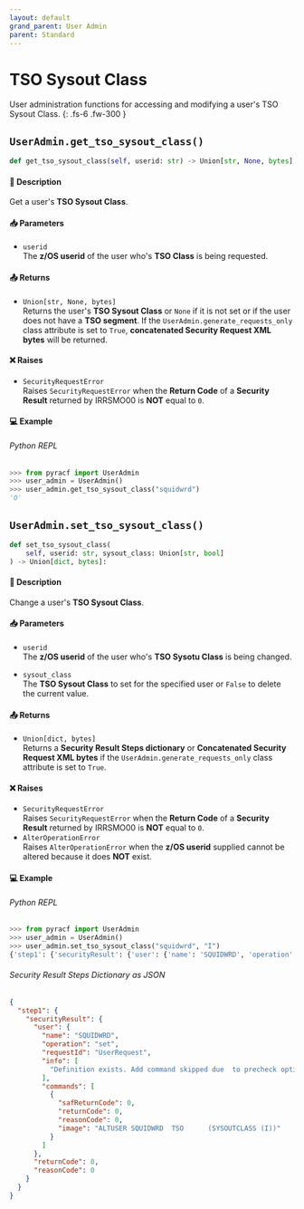 ```yaml
---
layout: default
grand_parent: User Admin
parent: Standard
---
```


# TSO Sysout Class

User administration functions for accessing and modifying a user's TSO Sysout Class. 
{: .fs-6 .fw-300 }

## `UserAdmin.get_tso_sysout_class()`

```python
def get_tso_sysout_class(self, userid: str) -> Union[str, None, bytes]:
```

#### 📄 Description

Get a user's **TSO Sysout Class**.

#### 📥 Parameters
* `userid`<br>
  The **z/OS userid** of the user who's **TSO  Class** is being requested.

#### 📤 Returns
* `Union[str, None, bytes]`<br>
  Returns the user's **TSO Sysout Class** or `None` if it is not set or if the user does not have a **TSO segment**. If the `UserAdmin.generate_requests_only` class attribute is set to `True`, **concatenated Security Request XML bytes** will be returned.

#### ❌ Raises
* `SecurityRequestError`<br>
  Raises `SecurityRequestError` when the **Return Code** of a **Security Result** returned by IRRSMO00 is **NOT** equal to `0`.

#### 💻 Example

###### Python REPL
```python
>>> from pyracf import UserAdmin
>>> user_admin = UserAdmin()
>>> user_admin.get_tso_sysout_class("squidwrd")
'O'
```

## `UserAdmin.set_tso_sysout_class()`

```python
def set_tso_sysout_class(
    self, userid: str, sysout_class: Union[str, bool]
) -> Union[dict, bytes]:
```

#### 📄 Description

Change a user's **TSO Sysout Class**.

#### 📥 Parameters
* `userid`<br>
  The **z/OS userid** of the user who's **TSO Sysotu Class** is being changed.

* `sysout_class`<br>
  The **TSO Sysout Class** to set for the specified user or `False` to delete the current value.

#### 📤 Returns
* `Union[dict, bytes]`<br>
  Returns a **Security Result Steps dictionary** or **Concatenated Security Request XML bytes** if the `UserAdmin.generate_requests_only` class attribute is set to `True`.

#### ❌ Raises
* `SecurityRequestError`<br>
  Raises `SecurityRequestError` when the **Return Code** of a **Security Result** returned by IRRSMO00 is **NOT** equal to `0`.
* `AlterOperationError`<br>
  Raises `AlterOperationError` when the **z/OS userid** supplied cannot be altered because it does **NOT** exist.

#### 💻 Example

###### Python REPL
```python
>>> from pyracf import UserAdmin
>>> user_admin = UserAdmin()
>>> user_admin.set_tso_sysout_class("squidwrd", "I")
{'step1': {'securityResult': {'user': {'name': 'SQUIDWRD', 'operation': 'set', 'requestId': 'UserRequest', 'info': ['Definition exists. Add command skipped due  to precheck option'], 'commands': [{'safReturnCode': 0, 'returnCode': 0, 'reasonCode': 0, 'image': 'ALTUSER SQUIDWRD  TSO      (SYSOUTCLASS (I))'}]}, 'returnCode': 0, 'reasonCode': 0}}}
```

###### Security Result Steps Dictionary as JSON
```json
{
  "step1": {
    "securityResult": {
      "user": {
        "name": "SQUIDWRD",
        "operation": "set",
        "requestId": "UserRequest",
        "info": [
          "Definition exists. Add command skipped due  to precheck option"
        ],
        "commands": [
          {
            "safReturnCode": 0,
            "returnCode": 0,
            "reasonCode": 0,
            "image": "ALTUSER SQUIDWRD  TSO      (SYSOUTCLASS (I))"
          }
        ]
      },
      "returnCode": 0,
      "reasonCode": 0
    }
  }
}
```